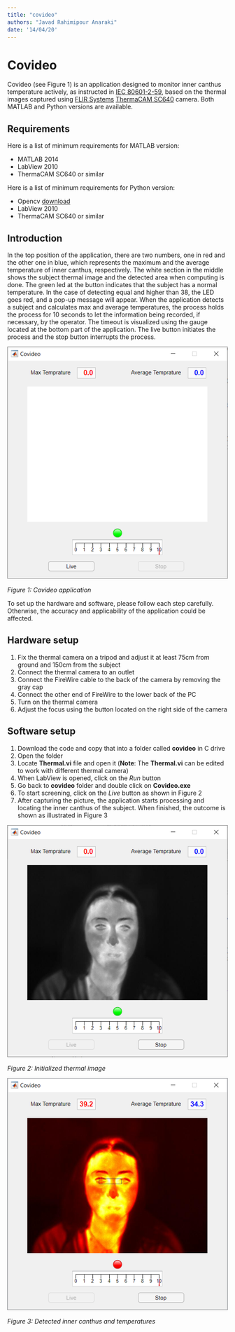 ```yaml
---
title: "covideo"
authors: "Javad Rahimipour Anaraki"
date: '14/04/20'
---
```


# Covideo
Covideo (see Figure 1) is an application designed to monitor inner canthus temperature actively, as instructed in [IEC 80601-2-59](https://www.iso.org/standard/69346.html), based on the thermal images captured using [FLIR Systems](https://www.flir.ca/) [ThermaCAM SC640](https://www.photonicsonline.com/doc/thermacam-sc640-0001) camera. Both MATLAB and Python versions are available.

## Requirements
Here is a list of minimum requirements for MATLAB version:
 - MATLAB 2014
 - LabView 2010
 - ThermaCAM SC640 or similar
 
 Here is a list of minimum requirements for Python version:
 - Opencv [download](https://pypi.org/project/opencv-python/)
 - LabView 2010
 - ThermaCAM SC640 or similar

## Introduction
In the top position of the application, there are two numbers, one in red and the other one in blue, which represents the maximum and the average temperature of inner canthus, respectively. The white section in the middle shows the subject thermal image and the detected area when computing is done.  The green led at the button indicates that the subject has a normal temperature. In the case of detecting equal and higher than 38, the LED goes red, and a pop-up message will appear. When the application detects a subject and calculates max and average temperatures, the process holds the process for 10 seconds to let the information being recorded, if necessary, by the operator. The timeout is visualized using the gauge located at the bottom part of the application. The live button initiates the process and the stop button interrupts the process. 

![Figure 1](/images/Covideo.png)

*Figure 1: Covideo application*

To set up the hardware and software, please follow each step carefully. Otherwise, the accuracy and applicability of the application could be affected.

## Hardware setup 
 1. Fix the thermal camera on a tripod and adjust it at least 75cm from ground and 150cm from the subject
 2. Connect the thermal camera to an outlet
 3. Connect the FireWire cable to the back of the camera by removing the gray cap
 4.	Connect the other end of FireWire to the lower back of the PC
 5.	Turn on the thermal camera
 6.	Adjust the focus using the button located on the right side of the camera
 
## Software setup
 1. Download the code and copy that into a folder called **covideo** in C drive
 2.	Open the folder
 3.	Locate **Thermal.vi** file and open it (**Note**: The **Thermal.vi** can be edited to work with different thermal camera)
 4.	When LabView is opened, click on the *Run* button
 5.	Go back to **covideo** folder and double click on **Covideo.exe**
 6.	To start screening, click on the *Live* button as shown in Figure 2
 7.	After capturing the picture, the application starts processing and locating the inner canthus of the subject. When finished, the outcome is shown as illustrated in Figure 3
 
![Figure 2](/images/Initialized.png)

*Figure 2: Initialized thermal image*

![Figure 3](/images/Detected.png)

*Figure 3: Detected inner canthus and temperatures*
